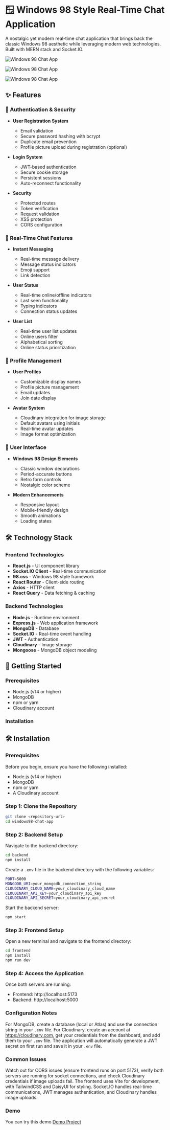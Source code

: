 # 🪟 Windows 98 Style Real-Time Chat Application

A nostalgic yet modern real-time chat application that brings back the classic Windows 98 aesthetic while leveraging modern web technologies. Built with MERN stack and Socket.IO.

![Windows 98 Chat App](frontend/src/assets/homepage.png)

![Windows 98 Chat App](frontend/src/assets/message.png)


![Windows 98 Chat App](frontend/src/assets/settings.png)

## ✨ Features

### 🔐 Authentication & Security
- **User Registration System**
  - Email validation
  - Secure password hashing with bcrypt
  - Duplicate email prevention
  - Profile picture upload during registration (optional)

- **Login System**
  - JWT-based authentication
  - Secure cookie storage
  - Persistent sessions
  - Auto-reconnect functionality

- **Security**
  - Protected routes
  - Token verification
  - Request validation
  - XSS protection
  - CORS configuration

### 💬 Real-Time Chat Features
- **Instant Messaging**
  - Real-time message delivery
  - Message status indicators
  - Emoji support
  - Link detection

- **User Status**
  - Real-time online/offline indicators
  - Last seen functionality
  - Typing indicators
  - Connection status updates

- **User List**
  - Real-time user list updates
  - Online users filter
  - Alphabetical sorting
  - Online status prioritization

### 👤 Profile Management
- **User Profiles**
  - Customizable display names
  - Profile picture management
  - Email updates
  - Join date display

- **Avatar System**
  - Cloudinary integration for image storage
  - Default avatars using initials
  - Real-time avatar updates
  - Image format optimization

### 🎨 User Interface
- **Windows 98 Design Elements**
  - Classic window decorations
  - Period-accurate buttons
  - Retro form controls
  - Nostalgic color scheme

- **Modern Enhancements**
  - Responsive layout
  - Mobile-friendly design
  - Smooth animations
  - Loading states

## 🛠 Technology Stack

### Frontend Technologies
- **React.js** - UI component library
- **Socket.IO Client** - Real-time communication
- **98.css** - Windows 98 style framework
- **React Router** - Client-side routing
- **Axios** - HTTP client
- **React Query** - Data fetching & caching

### Backend Technologies
- **Node.js** - Runtime environment
- **Express.js** - Web application framework
- **MongoDB** - Database
- **Socket.IO** - Real-time event handling
- **JWT** - Authentication
- **Cloudinary** - Image storage
- **Mongoose** - MongoDB object modeling

## 🚀 Getting Started

### Prerequisites
- Node.js (v14 or higher)
- MongoDB
- npm or yarn
- Cloudinary account

### Installation

## 🛠️ Installation

### Prerequisites
Before you begin, ensure you have the following installed:
- Node.js (v14 or higher)
- MongoDB
- npm or yarn
- A Cloudinary account

### Step 1: Clone the Repository
```bash
git clone <repository-url>
cd windows98-chat-app
```

### Step 2: Backend Setup
Navigate to the backend directory:
```bash
cd backend
npm install
```

Create a `.env` file in the backend directory with the following variables:
```bash
PORT=5000
MONGODB_URI=your_mongodb_connection_string
CLOUDINARY_CLOUD_NAME=your_cloudinary_cloud_name
CLOUDINARY_API_KEY=your_cloudinary_api_key
CLOUDINARY_API_SECRET=your_cloudinary_api_secret
```

Start the backend server:
```bash
npm start
```

### Step 3: Frontend Setup
Open a new terminal and navigate to the frontend directory:
```bash
cd frontend
npm install
npm run dev
```

### Step 4: Access the Application
Once both servers are running:
- Frontend: http://localhost:5173
- Backend: http://localhost:5000

### Configuration Notes
For MongoDB, create a database (local or Atlas) and use the connection string in your `.env` file. For Cloudinary, create an account at https://cloudinary.com, get your credentials from the dashboard, and add them to your `.env` file. The application will automatically generate a JWT secret on first run and save it in your `.env` file.

### Common Issues
Watch out for CORS issues (ensure frontend runs on port 5173), verify both servers are running for socket connections, and check Cloudinary credentials if image uploads fail. The frontend uses Vite for development, with TailwindCSS and DaisyUI for styling. Socket.IO handles real-time communications, JWT manages authentication, and Cloudinary handles image uploads.



### Demo
You can try this demo [Demo Project](https://mern-chat-app-production-wscu.onrender.com/)
